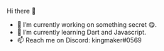  Hi there 👋


- 🔭 I’m currently working on something secret :yum:.
- 🌱 I’m currently learning Dart and Javascript.
- 📫 Reach me on Discord: kingmaker#0569

